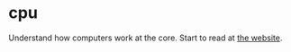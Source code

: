 # cpu
Understand how computers work at the core. Start to read at [the website](https://trueprog.github.io/cpu/).
